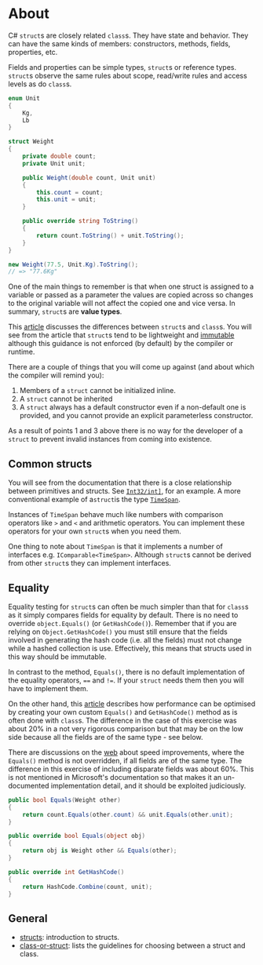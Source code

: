 # About

C# `struct`s are closely related `class`s. They have state and behavior. They can have the same kinds of members: constructors, methods, fields, properties, etc.

Fields and properties can be simple types, `struct`s or reference types. `struct`s observe the same rules about scope, read/write rules and access levels as do `class`s.

```csharp
enum Unit
{
    Kg,
    Lb
}

struct Weight
{
    private double count;
    private Unit unit;

    public Weight(double count, Unit unit)
    {
        this.count = count;
        this.unit = unit;
    }

    public override string ToString()
    {
        return count.ToString() + unit.ToString();
    }
}

new Weight(77.5, Unit.Kg).ToString();
// => "77.6Kg"
```

One of the main things to remember is that when one struct is assigned to a variable or passed as a parameter the values are copied across so changes to the original variable will not affect the copied one and vice versa. In summary, `struct`s are **value types**.

This [article][class-or-struct] discusses the differences between `struct`s and `class`s. You will see from the article that `struct`s tend to be lightweight and [immutable][structs-immutable] although this guidance is not enforced (by default) by the compiler or runtime.

There are a couple of things that you will come up against (and about which the compiler will remind you):

1. Members of a `struct` cannot be initialized inline.
2. A `struct` cannot be inherited
3. A `struct` always has a default constructor even if a non-default one is provided, and you cannot provide an explicit parameterless constructor.

As a result of points 1 and 3 above there is no way for the developer of a `struct` to prevent invalid instances from coming into existence.

## Common structs

You will see from the documentation that there is a close relationship between primitives and structs. See [`Int32/int]`][int32], for an example. A more conventional example of a`struct`is the type [`TimeSpan`][time-span].

Instances of `TimeSpan` behave much like numbers with comparison operators like `>` and `<` and arithmetic operators. You can implement these operators for your own `struct`s when you need them.

One thing to note about `TimeSpan` is that it implements a number of interfaces e.g. `IComparable<TimeSpan>`. Although `struct`s cannot be derived from other `struct`s they can implement interfaces.

## Equality

Equality testing for `struct`s can often be much simpler than that for `class`s as it simply compares fields for equality by default. There is no need to override `object.Equals()` (or `GetHashCode()`). Remember that if you are relying on `Object.GetHashCode()` you must still ensure that the fields involved in generating the hash code (i.e. all the fields) must not change while a hashed collection is use. Effectively, this means that structs used in this way should be immutable.

In contrast to the method, `Equals()`, there is no default implementation of the equality operators, `==` and `!=`. If your `struct` needs them then you will have to implement them.

On the other hand, this [article][equality] describes how performance can be optimised by creating your own custom `Equals()` and `GetHashCode()` method as is often done with `class`s. The difference in the case of this exercise was about 20% in a not very rigorous comparison but that may be on the low side because all the fields are of the same type - see below.

There are discussions on the [web][equality-performance] about speed improvements, where the `Equals()` method is not overridden, if all fields are of the same type. The difference in this exercise of including disparate fields was about 60%. This is not mentioned in Microsoft's documentation so that makes it an un-documented implementation detail, and it should be exploited judiciously.

```csharp
public bool Equals(Weight other)
{
    return count.Equals(other.count) && unit.Equals(other.unit);
}

public override bool Equals(object obj)
{
    return obj is Weight other && Equals(other);
}

public override int GetHashCode()
{
    return HashCode.Combine(count, unit);
}
```

## General

- [structs][structs]: introduction to structs.
- [class-or-struct][class-or-struct]: lists the guidelines for choosing between a struct and class.

[structs-immutable]: https://stackoverflow.com/a/3753640/96167
[date-time]: https://docs.microsoft.com/en-us/dotnet/api/system.datetime?view=netcore-3.1
[operators]: https://docs.microsoft.com/en-us/dotnet/csharp/language-reference/operators/operator-overloading
[equality]: https://docs.microsoft.com/en-us/dotnet/csharp/programming-guide/statements-expressions-operators/how-to-define-value-equality-for-a-type
[equality-performance]: https://medium.com/@semuserable/c-journey-into-struct-equality-comparison-deep-dive-9693f74562f1
[structs]: https://docs.microsoft.com/en-us/dotnet/csharp/language-reference/builtin-types/struct
[class-or-struct]: https://docs.microsoft.com/en-us/dotnet/standard/design-guidelines/choosing-between-class-and-struct
[int32]: https://docs.microsoft.com/en-us/dotnet/api/system.int32?view=netcore-3.1
[time-span]: https://docs.microsoft.com/en-us/dotnet/api/system.timespan?view=netcore-3.1
